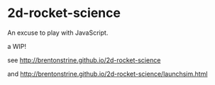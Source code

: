 2d-rocket-science
=================

An excuse to play with JavaScript.

a WIP!

see http://brentonstrine.github.io/2d-rocket-science

and http://brentonstrine.github.io/2d-rocket-science/launchsim.html
